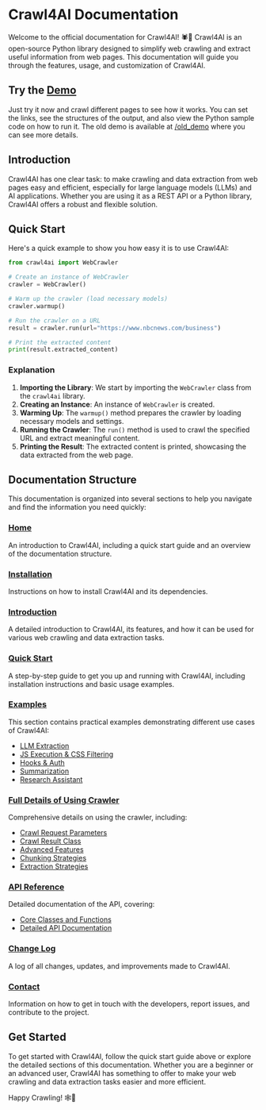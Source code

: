 # Crawl4AI Documentation

Welcome to the official documentation for Crawl4AI! 🕷️🤖 Crawl4AI is an open-source Python library designed to simplify web crawling and extract useful information from web pages. This documentation will guide you through the features, usage, and customization of Crawl4AI.


## Try the [Demo](demo.md)

Just try it now and crawl different pages to see how it works. You can set the links, see the structures of the output, and also view the Python sample code on how to run it. The old demo is available at [/old_demo](/old) where you can see more details.

## Introduction

Crawl4AI has one clear task: to make crawling and data extraction from web pages easy and efficient, especially for large language models (LLMs) and AI applications. Whether you are using it as a REST API or a Python library, Crawl4AI offers a robust and flexible solution.

## Quick Start

Here's a quick example to show you how easy it is to use Crawl4AI:

```python
from crawl4ai import WebCrawler

# Create an instance of WebCrawler
crawler = WebCrawler()

# Warm up the crawler (load necessary models)
crawler.warmup()

# Run the crawler on a URL
result = crawler.run(url="https://www.nbcnews.com/business")

# Print the extracted content
print(result.extracted_content)
```

### Explanation

1. **Importing the Library**: We start by importing the `WebCrawler` class from the `crawl4ai` library.
2. **Creating an Instance**: An instance of `WebCrawler` is created.
3. **Warming Up**: The `warmup()` method prepares the crawler by loading necessary models and settings.
4. **Running the Crawler**: The `run()` method is used to crawl the specified URL and extract meaningful content.
5. **Printing the Result**: The extracted content is printed, showcasing the data extracted from the web page.

## Documentation Structure

This documentation is organized into several sections to help you navigate and find the information you need quickly:

### [Home](index.md)

An introduction to Crawl4AI, including a quick start guide and an overview of the documentation structure.

### [Installation](installation.md)

Instructions on how to install Crawl4AI and its dependencies.

### [Introduction](introduction.md)

A detailed introduction to Crawl4AI, its features, and how it can be used for various web crawling and data extraction tasks.

### [Quick Start](quickstart.md)

A step-by-step guide to get you up and running with Crawl4AI, including installation instructions and basic usage examples.

### [Examples](examples/index.md)

This section contains practical examples demonstrating different use cases of Crawl4AI:

- [LLM Extraction](examples/llm_extraction.md)
- [JS Execution & CSS Filtering](examples/js_execution_css_filtering.md)
- [Hooks & Auth](examples/hooks_auth.md)
- [Summarization](examples/summarization.md)
- [Research Assistant](examples/research_assistant.md)

### [Full Details of Using Crawler](full_details/crawl_request_parameters.md)

Comprehensive details on using the crawler, including:

- [Crawl Request Parameters](full_details/crawl_request_parameters.md)
- [Crawl Result Class](full_details/crawl_result_class.md)
- [Advanced Features](full_details/advanced_features.md)
- [Chunking Strategies](full_details/chunking_strategies.md)
- [Extraction Strategies](full_details/extraction_strategies.md)

### [API Reference](api/core_classes_and_functions.md)

Detailed documentation of the API, covering:

- [Core Classes and Functions](api/core_classes_and_functions.md)
- [Detailed API Documentation](api/detailed_api_documentation.md)

### [Change Log](changelog.md)

A log of all changes, updates, and improvements made to Crawl4AI.

### [Contact](contact.md)

Information on how to get in touch with the developers, report issues, and contribute to the project.

## Get Started

To get started with Crawl4AI, follow the quick start guide above or explore the detailed sections of this documentation. Whether you are a beginner or an advanced user, Crawl4AI has something to offer to make your web crawling and data extraction tasks easier and more efficient.

Happy Crawling! 🕸️🚀
